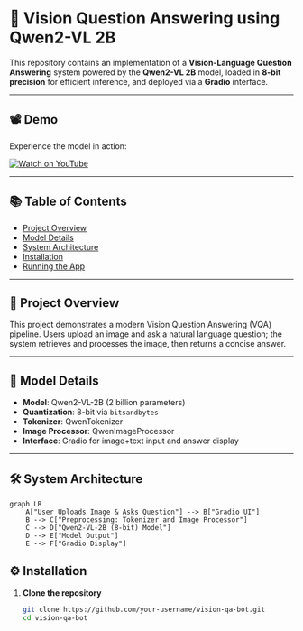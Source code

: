 # 🧠 Vision Question Answering using Qwen2-VL 2B

This repository contains an implementation of a **Vision-Language Question Answering** system powered by the **Qwen2-VL 2B** model, loaded in **8-bit precision** for efficient inference, and deployed via a **Gradio** interface.

---

## 📽️ Demo

Experience the model in action:

[![Watch on YouTube](https://img.youtube.com/vi/0rbg9O6M0Sk/hqdefault.jpg)](https://www.youtube.com/watch?v=0rbg9O6M0Sk)

---

## 📚 Table of Contents

- [Project Overview](#-project-overview)  
- [Model Details](#-model-details)  
- [System Architecture](#-system-architecture)  
- [Installation](#-installation)  
- [Running the App](#-running-the-app)   

---

## 🚀 Project Overview

This project demonstrates a modern Vision Question Answering (VQA) pipeline. Users upload an image and ask a natural language question; the system retrieves and processes the image, then returns a concise answer.

---

## 🧠 Model Details

- **Model**: Qwen2-VL-2B (2 billion parameters)  
- **Quantization**: 8-bit via `bitsandbytes`  
- **Tokenizer**: QwenTokenizer  
- **Image Processor**: QwenImageProcessor  
- **Interface**: Gradio for image+text input and answer display  

---

## 🛠️ System Architecture

```mermaid
graph LR
    A["User Uploads Image & Asks Question"] --> B["Gradio UI"]
    B --> C["Preprocessing: Tokenizer and Image Processor"]
    C --> D["Qwen2-VL-2B (8-bit) Model"]
    D --> E["Model Output"]
    E --> F["Gradio Display"]

```

## ⚙️ Installation

1. **Clone the repository**
   ```bash
   git clone https://github.com/your-username/vision-qa-bot.git
   cd vision-qa-bot
